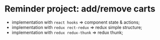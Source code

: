 # Reminder project: add/remove carts

- implementation with `react hooks` => component state & actions;
- implementation with `redux rect-redux` => redux simple structure;
- implementation with `redux redux-thunk` => redux thunk;
